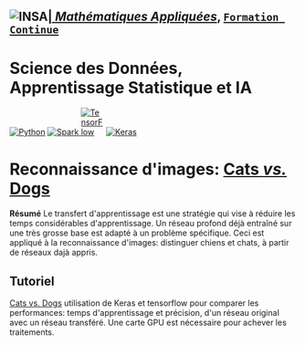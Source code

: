 ## <a href="http://www.insa-toulouse.fr/" ><img src="http://www.math.univ-toulouse.fr/~besse/Wikistat/Images/Logo_INSAvilletoulouse-RVB.png" style="float:left; max-width: 80px; display: inline" alt="INSA"/> |  [*Mathématiques Appliquées*](http://www.math.insa-toulouse.fr/fr/index.html), [`Formation Continue`](http://www.math.insa-toulouse.fr/fr/enseignement.html)

# Science des Données, Apprentissage Statistique et IA

<a href="https://www.python.org/"><img src="https://upload.wikimedia.org/wikipedia/commons/thumb/f/f8/Python_logo_and_wordmark.svg/390px-Python_logo_and_wordmark.svg.png" style="max-width: 120px; display: inline" alt="Python"/></a> <a href="http://spark.apache.org/"><img src="http://spark.apache.org/images/spark-logo-trademark.png" style="max-width: 80px; display: inline" alt="Spark"/> </a> <a href="https://www.tensorflow.org/"><img src="https://avatars0.githubusercontent.com/u/15658638?s=200&v=4" style="max-width: 40px; display: inline" alt="TensorFlow"/></a>  <a href="https://keras.io/"><img src="https://s3.amazonaws.com/keras.io/img/keras-logo-2018-large-1200.png" style="max-width: 100px; display: inline" alt="Keras"/></a>


# Reconnaissance d'images: [Cats *vs.* Dogs](https://www.kaggle.com/c/dogs-vs-cats/data)


**Résumé** 
Le transfert d'apprentissage est une stratégie qui vise à réduire les temps considérables d'apprentissage. Un réseau profond déjà entraîné sur une très grosse base est adapté à un problème spécifique. Ceci est appliqué à la reconnaissance d'images: distinguer chiens et chats, à partir de réseaux dajà appris.


## Tutoriel
[Cats vs. Dogs](https://github.com/wikistat/MLTraining/tree/master/CatsVSDogs) utilisation de Keras et tensorflow pour comparer les performances: temps d'apprentissage et précision, d'un réseau original avec un réseau transféré. Une carte GPU est nécessaire pour achever les traitements.



